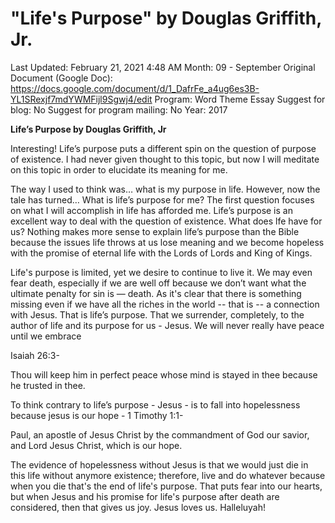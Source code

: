 # "Life's Purpose" by Douglas Griffith, Jr.

Last Updated: February 21, 2021 4:48 AM
Month: 09 - September
Original Document (Google Doc): https://docs.google.com/document/d/1_DafrFe_a4ug6es3B-YL1SRexjf7mdYWMFijl9Sgwj4/edit
Program: Word Theme Essay
Suggest for blog: No
Suggest for program mailing: No
Year: 2017

**Life’s Purpose by Douglas Griffith, Jr**

Interesting! Life’s purpose puts a different spin on the question of purpose of existence. I had never given thought to this topic, but now I will meditate on this topic in order to elucidate its meaning for me.

The way I used to think was… what is my purpose in life. However, now the tale has turned… What is life’s purpose for me? The first question focuses on what I will accomplish in life has afforded me. Life’s purpose is an excellent way to deal with the question of existence. What does lfe have for us? Nothing makes more sense to explain life’s purpose than the Bible because the issues life throws at us lose meaning and we become hopeless with the promise of eternal life with the Lords of Lords and King of Kings.

Life's purpose is limited, yet we desire to continue to live it. We may even fear death, especially if we are well off because we don’t want what the ultimate penalty for sin is — death. As it's clear that there is something missing even if we have all the riches in the world -- that is -- a connection with Jesus. That is life’s purpose. That we surrender, completely, to the author of life and its purpose for us - Jesus. We will never really have peace until we embrace

Isaiah 26:3-

Thou will keep him in perfect peace whose mind is stayed in thee because he trusted in thee.

To think contrary to life’s purpose - Jesus - is to fall into hopelessness because jesus is our hope - 1 Timothy 1:1-

Paul, an apostle of Jesus Christ by the commandment of God our savior, and Lord Jesus Christ, which is our hope.

The evidence of hopelessness without Jesus is that we would just die in this life without anymore existence; therefore, live and do whatever because when you die that's the end of life's purpose. That puts fear into our hearts, but when Jesus and his promise for life's purpose after death are considered, then that gives us joy. Jesus loves us. Halleluyah!